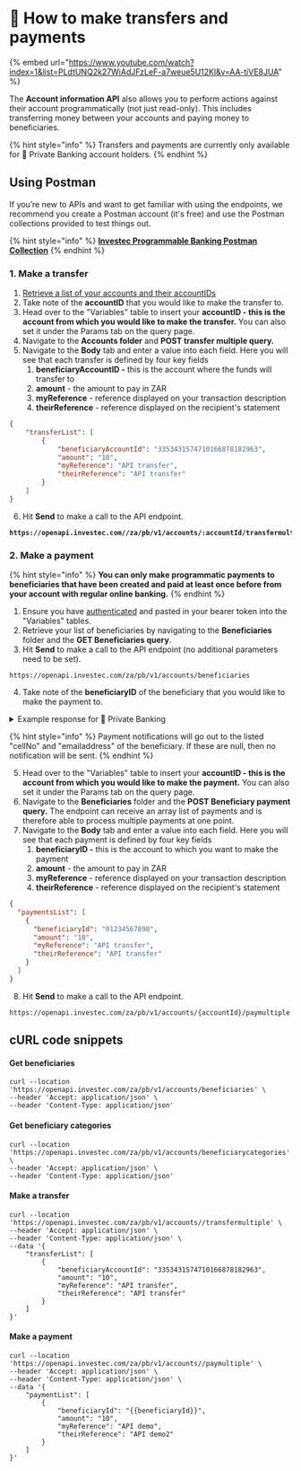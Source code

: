 # 💸 How to make transfers and payments

{% embed url="https://www.youtube.com/watch?index=1&list=PLdtUNQ2k27WiAdJFzLeF-a7weue5U12Kl&v=AA-tiVE8JUA" %}

The **Account information API** also allows you to perform actions against their account programmatically (not just read-only). This includes transferring money between your accounts and paying money to beneficiaries. &#x20;

{% hint style="info" %}
Transfers and payments are currently only available for 🏦 Private Banking account holders.&#x20;
{% endhint %}

## **Using Postman**&#x20;

If you’re new to APIs and want to get familiar with using the endpoints, we recommend you create a Postman account (it's free) and use the Postman collections provided to test things out.

{% hint style="info" %}
[**Investec Programmable Banking Postman Collection**](https://www.postman.com/investec-open-api/programmable-banking/overview)
{% endhint %}

### 1. Make a transfer

1. [Retrieve a list of your accounts and their accountIDs](how-to-get-your-transaction-history.md#id-1.-get-your-accounts-and-account-id-with-postman)
2. &#x20;Take note of the **accountID** that you would like to make the transfer to.
3. Head over to the "Variables" table to insert your **accountID - this is the account from which you would like to make the transfer.** You can also set it under the Params tab on the query page.
4. Navigate to the **Accounts folder** and **POST transfer multiple query.**
5. Navigate to the **Body** tab and enter a value into each field. Here you will see that each transfer is defined by four key fields
   1. **beneficiaryAccountID -** this is the account where the funds will transfer to
   2. **amount** - the amount to pay in ZAR
   3. **myReference** - reference displayed on your transaction description
   4. **theirReference** - reference displayed on the recipient's statement

```json
{
    "transferList": [
        {
            "beneficiaryAccountId": "3353431574710166878182963",
            "amount": "10", 
            "myReference": "API transfer",
            "theirReference": "API transfer"
        }
    ] 
}
```

6. Hit **Send** to make a call to the API endpoint.

<pre><code><strong>https://openapi.investec.com//za/pb/v1/accounts/:accountId/transfermultiple
</strong></code></pre>

### 2. Make a payment

{% hint style="info" %}
**You can only make programmatic payments to beneficiaries that have been created and paid at least once before from your account with regular online banking.**
{% endhint %}

1. Ensure you have [authenticated](how-to-authenticate.md) and pasted in your bearer token into the "Variables" tables.
2. Retrieve your list of beneficiaries by navigating to the **Beneficiaries** folder and the **GET Beneficiaries query**.&#x20;
3. Hit **Send** to make a call to the API endpoint (no additional parameters need to be set).&#x20;

```
https://openapi.investec.com/za/pb/v1/accounts/beneficiaries
```

4. Take note of the **beneficiaryID** of the beneficiary that you would like to make the payment to.&#x20;

<details>

<summary>Example response for 🏦 Private Banking</summary>

```json
{
  "data": [
    {
      "beneficiaryId": "LOREMIPSUMDOLOR=",
      "accountNumber": "1234567890",
      "code": "123456",
      "bank": "ACME CORP",
      "beneficiaryName": "Jane Smith",
      "lastPaymentAmount": "1.00",
      "lastPaymentDate": "10/01/2023",
      "cellNo": null,
      "emailAddress": null,
      "name": "Jane Smith",
      "referenceAccountNumber": "LOREM IPSUM DOLOR",
      "referenceName": "LOREM IPSUM",
      "categoryId": "112233445566",
      "profileId": "77889900"
    },
  ],
  "links": {
    "self": "https://openapi.investec.com/za/pb/v1/accounts/beneficiaries"
  },
  "meta": {
    "totalPages": 1
  }
}
```

</details>

{% hint style="info" %}
Payment notifications will go out to the listed "cellNo" and "emailaddress" of the beneficiary. If these are null, then no notification will be sent.
{% endhint %}

5. Head over to the "Variables" table to insert your **accountID - this is the account from which you would like to make the payment.** You can also set it under the Params tab on the query page.
6. Navigate to the **Beneficiaries** folder and the **POST Beneficiary payment query.** The endpoint can receive an array list of payments and is therefore able to process multiple payments at one point.&#x20;
7. Navigate to the **Body** tab and enter a value into each field. Here you will see that each payment is defined by four key fields
   1. **beneficiaryID -** this is the account to which you want to make the payment
   2. **amount** - the amount to pay in ZAR
   3. **myReference** - reference displayed on your transaction description
   4. **theirReference** - reference displayed on the recipient's statement

```json
{
  "paymentsList": [
    {
      "beneficiaryId": "01234567890",
      "amount": "10",
      "myReference": "API transfer",
      "theirReference": "API transfer"
    }
  ]
}
```

8. Hit **Send** to make a call to the API endpoint.&#x20;

```
https://openapi.investec.com/za/pb/v1/accounts/{accountId}/paymultiple
```

## cURL code snippets

#### Get beneficiaries

```
curl --location 'https://openapi.investec.com/za/pb/v1/accounts/beneficiaries' \
--header 'Accept: application/json' \
--header 'Content-Type: application/json'
```

#### Get beneficiary categories

```
curl --location 'https://openapi.investec.com/za/pb/v1/accounts/beneficiarycategories' \
--header 'Accept: application/json' \
--header 'Content-Type: application/json'
```

#### **Make a transfer**&#x20;

```
curl --location 'https://openapi.investec.com/za/pb/v1/accounts//transfermultiple' \
--header 'Accept: application/json' \
--header 'Content-Type: application/json' \
--data '{
    "transferList": [
        {
            "beneficiaryAccountId": "3353431574710166878182963", 
            "amount": "10", 
            "myReference": "API transfer", 
            "theirReference": "API transfer" 
        }
    ] 
}'
```

#### Make a payment

```
curl --location 'https://openapi.investec.com/za/pb/v1/accounts//paymultiple' \
--header 'Accept: application/json' \
--header 'Content-Type: application/json' \
--data '{
    "paymentList": [
        {
            "beneficiaryId": "{{beneficiaryId}}", 
            "amount": "10", 
            "myReference": "API demo", 
            "theirReference": "API demo2" 
        }
    ]
}'
```

